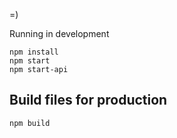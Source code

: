
=)

Running in development
```
npm install
npm start
npm start-api
```

## Build files for production
```
npm build
```
